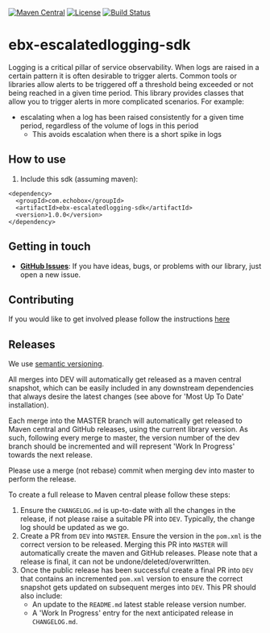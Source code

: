 [![Maven Central](https://img.shields.io/maven-central/v/com.echobox/ebx-escalatedlogging-sdk.svg?label=Maven%20Central)](https://search.maven.org/search?q=g:%22com.echobox%22%20AND%20a:%22ebx-escalatedlogging-sdk%22) [![License](https://img.shields.io/badge/License-Apache%202.0-blue.svg)](https://raw.githubusercontent.com/ebx/ebx-escalatedlogging-sdk/master/LICENSE) [![Build Status]()]()
# ebx-escalatedlogging-sdk

Logging is a critical pillar of service observability. When logs are raised in a certain pattern 
it is often desirable to trigger alerts. Common tools or 
libraries allow alerts to be triggered off a threshold being exceeded or not being reached in a 
given time period. This library provides classes that allow you to trigger alerts in more 
complicated scenarios. For example:
* escalating when a log has been raised consistently for a given time period, regardless of the 
  volume of logs in this period
  * This avoids escalation when there is a short spike in logs

## How to use

1. Include this sdk (assuming maven):

```
<dependency>
  <groupId>com.echobox</groupId>
  <artifactId>ebx-escalatedlogging-sdk</artifactId>
  <version>1.0.0</version>
</dependency>
```

## Getting in touch

* **[GitHub Issues](https://github.com/ebx/ebx-escalatedlogging-sdk/issues/new)**: If you have ideas, bugs,
  or problems with our library, just open a new issue.

## Contributing

If you would like to get involved please follow the instructions
[here](https://github.com/ebx/ebx-escalatedlogging-sdk/tree/master/CONTRIBUTING.md)

## Releases

We use [semantic versioning](https://semver.org/).

All merges into DEV will automatically get released as a maven central snapshot, which can be easily
included in any downstream dependencies that always desire the latest changes (see above for
'Most Up To Date' installation).

Each merge into the MASTER branch will automatically get released to Maven central and GitHub
releases, using the current library version. As such, following every merge to master, the version
number of the dev branch should be incremented and will represent 'Work In Progress' towards the
next release.

Please use a merge (not rebase) commit when merging dev into master to perform the release.

To create a full release to Maven central please follow these steps:
1. Ensure the `CHANGELOG.md` is up-to-date with all the changes in the release, if not please raise
   a suitable PR into `DEV`. Typically, the change log should be updated as we go.
2. Create a PR from `DEV` into `MASTER`. Ensure the version in the `pom.xml` is the
   correct version to be released. Merging this PR into `MASTER` will automatically create the maven
   and GitHub releases. Please note that a release is final, it can not be undone/deleted/overwritten.
3. Once the public release has been successful create a final PR into `DEV` that contains an
   incremented `pom.xml` version to ensure the correct snapshot gets updated on subsequent merges
   into `DEV`. This PR should also include:
    * An update to the `README.md` latest stable release version number.
    * A 'Work In Progress' entry for the next anticipated release in `CHANGELOG.md`.